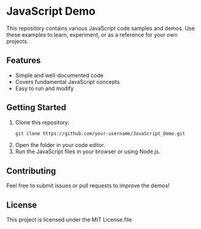 # JavaScript Demo

This repository contains various JavaScript code samples and demos. Use these examples to learn, experiment, or as a reference for your own projects.

## Features

- Simple and well-documented code
- Covers fundamental JavaScript concepts
- Easy to run and modify

## Getting Started

1. Clone this repository:
    ```bash
    git clone https://github.com/your-username/JavaScript_Demo.git
    ```
2. Open the folder in your code editor.
3. Run the JavaScript files in your browser or using Node.js.

## Contributing

Feel free to submit issues or pull requests to improve the demos!

## License

This project is licensed under the MIT License.file
